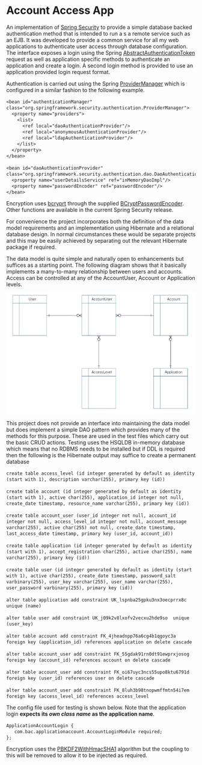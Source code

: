 # Account Access App


An implementation of [Spring Security](http://projects.spring.io/spring-security/) to provide a simple database backed authentication method that is intended to run a s a remote service such as an EJB. It was developed to provide a common service for all my web applications to authenticate user access through database configuration. The interface exposes a login using the Spring [AbstractAuthenticationToken](http://docs.spring.io/autorepo/docs/spring-security/current/apidocs/org/springframework/security/authentication/AbstractAuthenticationToken.html/) request as well as application specific methods to authenticate an application and create a login. A second login method is provided to use an application provided login request format.

Authentication is carried out using the Spring [ProviderManager](http://docs.spring.io/autorepo/docs/spring-security/current/apidocs/org/springframework/security/authentication/ProviderManager.html/) which is configured in a similar fashion to the following example.

```
<bean id="authenticationManager" class="org.springframework.security.authentication.ProviderManager">
  <property name="providers">
    <list>
      <ref local="daoAuthenticationProvider"/>
      <ref local="anonymousAuthenticationProvider"/>
      <ref local="ldapAuthenticationProvider"/>
    </list>
  </property>
</bean>

<bean id="daoAuthenticationProvider" class="org.springframework.security.authentication.dao.DaoAuthenticationProvider">
  <property name="userDetailsService" ref="inMemoryDaoImpl"/>
  <property name="passwordEncoder" ref="passwordEncoder"/>
</bean>
```
Encryption uses [bcryprt]( https://en.wikipedia.org/wiki/Bcrypt/) through the supplied [BCryptPasswordEncoder](http://docs.spring.io/autorepo/docs/spring-security/current/apidocs/org/springframework/security/crypto/bcrypt/BCryptPasswordEncoder.html/). Other functions are available in the current Spring Security release.

For convenience the project incorporates both the definition of the data model requirements and an implementation using Hibernate and a relational database design. In normal circumstances these would be separate projects and this may be easily achieved by separating out the relevant Hibernate package if required.

The data model is quite simple and naturally open to enhancements but suffices as a starting point. The following diagram shows that it basically implements a many-to-many relationship between users and accounts. Access can be controlled at any of the AccountUser, Account or Application levels.

<p align="center">
<img src="https://github.com/srbaird/AccountServiceApp/blob/master/documents/datamodel.jpg" alt="Data model"  >
</p>

This project does not provide an interface into maintaining the data model but does implement a simple DAO pattern which provides many of the methods for this purpose. These are used in the test files which carry out the basic CRUD actions. Testing uses the HSQLDB in-memory database which means that no RDBMS needs to be installed but if DDL is required then the following is the Hibernate output may suffice to create a permanent database


```
create table access_level (id integer generated by default as identity (start with 1), description varchar(255), primary key (id))

create table account (id integer generated by default as identity (start with 1), active char(255), application_id integer not null, create_date timestamp, resource_name varchar(255), primary key (id))

create table account_user (user_id integer not null, account_id integer not null, access_level_id integer not null, account_message varchar(255), active char(255) not null, create_date timestamp, last_access_date timestamp, primary key (user_id, account_id))

create table application (id integer generated by default as identity (start with 1), accept_registration char(255), active char(255), name varchar(255), primary key (id))

create table user (id integer generated by default as identity (start with 1), active char(255), create_date timestamp, password_salt varbinary(255), user_key varchar(255), user_name varchar(255), user_password varbinary(255), primary key (id))

alter table application add constraint UK_lspnba25gpku3nx3oecprrx8c  unique (name)

alter table user add constraint UK_j09k2v8lxofv2vecxu2hde9so  unique (user_key)

alter table account add constraint FK_4jheadnpp76a6cg4b1qgoyc3a foreign key (application_id) references application on delete cascade

alter table account_user add constraint FK_55gdak91rn0dt91ewprxjosog foreign key (account_id) references account on delete cascade

alter table account_user add constraint FK_oi67uyc3ncs55upo8ktu6791d foreign key (user_id) references user on delete cascade

alter table account_user add constraint FK_8luh3b98tnopwmffmtn54i7em foreign key (access_level_id) references access_level
```

The config file used for testing is shown below. Note that the application login **expects its _own class name_ as the application name**.

```
ApplicationAccountLogin {
   com.bac.applicationaccount.AccountLoginModule required;
};
```
Encryption uses the [PBKDF2WithHmacSHA1](https://en.wikipedia.org/wiki/PBKDF2) algorithm but the coupling to this will be removed to allow it to be injected as required.

